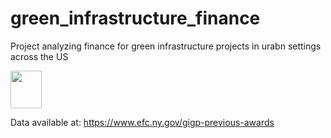 # green_infrastructure_finance
Project analyzing finance for green infrastructure projects in urabn settings across the US

<img src="https://www.totallandscapecare.com/wp-content/uploads/sites/5/2016/04/ASLA-logo.jpg" style="width:50px;height:60px;">

Data available at: https://www.efc.ny.gov/gigp-previous-awards
